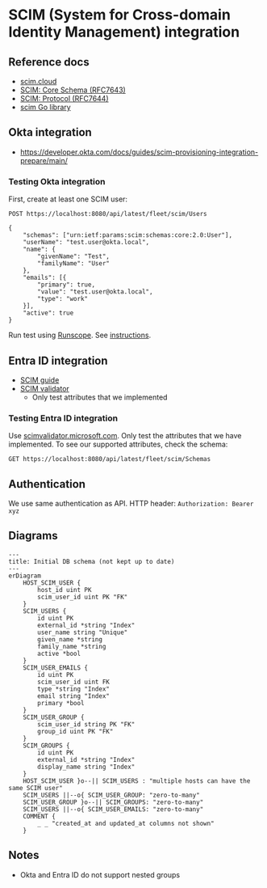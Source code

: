 # SCIM (System for Cross-domain Identity Management) integration

## Reference docs

- [scim.cloud](https://scim.cloud/)
- [SCIM: Core Schema (RFC7643)](https://datatracker.ietf.org/doc/html/rfc7643)
- [SCIM: Protocol (RFC7644)](https://datatracker.ietf.org/doc/html/rfc7644)
- [scim Go library](https://github.com/elimity-com/scim)

## Okta integration

- https://developer.okta.com/docs/guides/scim-provisioning-integration-prepare/main/

### Testing Okta integration

First, create at least one SCIM user:

```
POST https://localhost:8080/api/latest/fleet/scim/Users

{
    "schemas": ["urn:ietf:params:scim:schemas:core:2.0:User"],
    "userName": "test.user@okta.local",
    "name": {
        "givenName": "Test",
        "familyName": "User"
    },
    "emails": [{
        "primary": true,
        "value": "test.user@okta.local",
        "type": "work"
    }],
    "active": true
}
```

Run test using [Runscope](https://www.runscope.com/). See [instructions](https://developer.okta.com/docs/guides/scim-provisioning-integration-prepare/main/#test-your-scim-api).

## Entra ID integration
- [SCIM guide](https://learn.microsoft.com/en-us/entra/identity/app-provisioning/use-scim-to-provision-users-and-groups)
- [SCIM validator](https://scimvalidator.microsoft.com/)
  - Only test attributes that we implemented

### Testing Entra ID integration

Use [scimvalidator.microsoft.com](https://scimvalidator.microsoft.com/). Only test the attributes that we have implemented. To see our supported attributes, check the schema:

```
GET https://localhost:8080/api/latest/fleet/scim/Schemas
```

## Authentication

We use same authentication as API. HTTP header: `Authorization: Bearer xyz`

## Diagrams

```mermaid
---
title: Initial DB schema (not kept up to date)
---
erDiagram
    HOST_SCIM_USER {
        host_id uint PK
        scim_user_id uint PK "FK"
    }
    SCIM_USERS {
        id uint PK
        external_id *string "Index"
        user_name string "Unique"
        given_name *string
        family_name *string
        active *bool
    }
    SCIM_USER_EMAILS {
        id uint PK
        scim_user_id uint FK
        type *string "Index"
        email string "Index"
        primary *bool
    }
    SCIM_USER_GROUP {
        scim_user_id string PK "FK"
        group_id uint PK "FK"
    }
    SCIM_GROUPS {
        id uint PK
        external_id *string "Index"
        display_name string "Index"
    }
    HOST_SCIM_USER }o--|| SCIM_USERS : "multiple hosts can have the same SCIM user"
    SCIM_USERS ||--o{ SCIM_USER_GROUP: "zero-to-many"
    SCIM_USER_GROUP }o--|| SCIM_GROUPS: "zero-to-many"
    SCIM_USERS ||--o{ SCIM_USER_EMAILS: "zero-to-many"
    COMMENT {
        _ _ "created_at and updated_at columns not shown"
    }
```

## Notes

- Okta and Entra ID do not support nested groups
